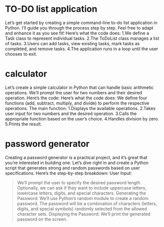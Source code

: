 # TO-DO list application
Let’s get started by creating a simple command-line to-do list application in Python. I’ll guide you through the process step by step. Feel free to adapt and enhance it as you see fit!
Here’s what the code does:
1.We define a Task class to represent individual tasks.
2.The ToDoList class manages a list of tasks.
3.Users can add tasks, view existing tasks, mark tasks as completed, and remove tasks.
4.The application runs in a loop until the user chooses to exit.
# calculator 
Let’s create a simple calculator in Python that can handle basic arithmetic operations. We’ll prompt the user for two numbers and their desired operation. Here’s the code:
Here’s what the code does:
We define four functions (add, subtract, multiply, and divide) to perform the respective operations.
The main function:
1.Displays the available operations.
2.Takes user input for two numbers and the desired operation.
3.Calls the appropriate function based on the user’s choice.
4.Handles division by zero.
5.Prints the result.
# password generator
Creating a password generator is a practical project, and it’s great that you’re interested in building one. Let’s dive right in and create a Python script that generates strong and random passwords based on user specifications.
Here’s the step-by-step breakdown:
User Input:
> We’ll prompt the user to specify the desired password length.
> Optionally, we can ask if they want to include uppercase letters, lowercase letters, digits, and special characters.
Generating the Password:
> We’ll use Python’s random module to create a random password.
> The password will be a combination of characters (letters, digits, and special symbols) randomly selected from the allowed character sets.
Displaying the Password:
> We’ll print the generated password on the screen.
